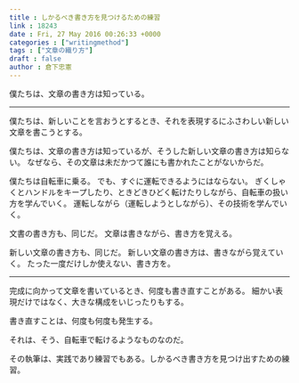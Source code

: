 ```yaml
---
title : しかるべき書き方を見つけるための練習
link : 18243
date : Fri, 27 May 2016 00:26:33 +0000
categories : ["writingmethod"]
tags : ["文章の織り方"]
draft : false
author : 倉下忠憲
---
```


僕たちは、文章の書き方は知っている。

<hr />

僕たちは、新しいことを言おうとするとき、それを表現するにふさわしい新しい文章を書こうとする。

僕たちは、文章の書き方は知っているが、そうした新しい文章の書き方は知らない。
なぜなら、その文章は未だかつて誰にも書かれたことがないからだ。

僕たちは自転車に乗る。
でも、すぐに運転できるようにはならない。
ぎくしゃくとハンドルをキープしたり、ときどきひどく転けたりしながら、自転車の扱い方を学んでいく。
運転しながら（運転しようとしながら）、その技術を学んでいく。

文書の書き方も、同じだ。
文章は書きながら、書き方を覚える。

新しい文章の書き方も、同じだ。
新しい文章の書き方は、書きながら覚えていく。
たった一度だけしか使えない、書き方を。

<hr />

完成に向かって文章を書いているとき、何度も書き直すことがある。
細かい表現だけではなく、大きな構成をいじったりもする。

書き直すことは、何度も何度も発生する。

それは、そう、自転車で転けるようなものなのだ。

その執筆は、実践であり練習でもある。しかるべき書き方を見つけ出すための練習。